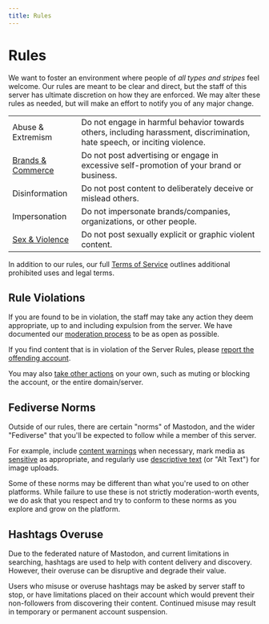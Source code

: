 ```yaml
---
title: Rules
---
```


# Rules

We want to foster an environment where people of _all types and stripes_ feel welcome.
Our rules are meant to be clear and direct, but the staff of this server has ultimate discretion on how they are enforced.
We may alter these rules as needed, but will make an effort to notify you of any major change.

|                                      |                                                                                                                            |
| ------------------------------------ | -------------------------------------------------------------------------------------------------------------------------- |
| Abuse & Extremism                    | Do not engage in harmful behavior towards others, including harassment, discrimination, hate speech, or inciting violence. |
| [Brands & Commerce](/rules/commerce) | Do not post advertising or engage in excessive self-promotion of your brand or business.                                   |
| Disinformation                       | Do not post content to deliberately deceive or mislead others.                                                             |
| Impersonation                        | Do not impersonate brands/companies, organizations, or other people.                                                       |
| [Sex & Violence](/rules/explicit)    | Do not post sexually explicit or graphic violent content.                                                                  |

In addition to our rules, our full [Terms of Service](https://vmst.io/terms-of-service) outlines additional prohibited uses and legal terms.

## Rule Violations

If you are found to be in violation, the staff may take any action they deem appropriate, up to and including expulsion from the server.
We have documented our [moderation process](/rules/moderation) to be as open as possible.

If you find content that is in violation of the Server Rules, please [report the offending account](https://docs.joinmastodon.org/user/moderating/#report).

You may also [take other actions](https://docs.joinmastodon.org/user/moderating/) on your own, such as muting or blocking the account, or the entire domain/server.

## Fediverse Norms

Outside of our rules, there are certain "norms" of Mastodon, and the wider "Fediverse" that you'll be expected to follow while a member of this server.

For example, include [content warnings](https://docs.joinmastodon.org/user/posting/#cw) when necessary, mark media as [sensitive](https://docs.joinmastodon.org/user/posting/#cw) as appropriate, and regularly use [descriptive text](https://docs.joinmastodon.org/user/posting/#edit) (or "Alt Text") for image uploads.

Some of these norms may be different than what you're used to on other platforms.
While failure to use these is not strictly moderation-worth events, we do ask that you respect and try to conform to these norms as you explore and grow on the platform.

## Hashtags Overuse

Due to the federated nature of Mastodon, and current limitations in searching, hashtags are used to help with content delivery and discovery.
However, their overuse can be disruptive and degrade their value.

Users who misuse or overuse hashtags may be asked by server staff to stop, or have limitations placed on their account which would prevent their non-followers from discovering their content.
Continued misuse may result in temporary or permanent account suspension.